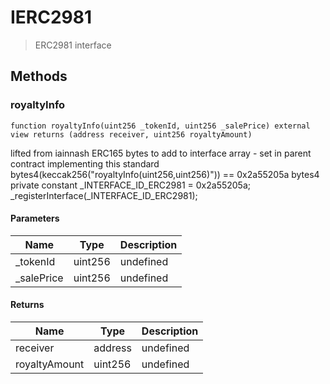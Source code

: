 # IERC2981



> ERC2981 interface





## Methods

### royaltyInfo

```solidity
function royaltyInfo(uint256 _tokenId, uint256 _salePrice) external view returns (address receiver, uint256 royaltyAmount)
```

lifted from iainnash  ERC165 bytes to add to interface array - set in parent contract implementing this standard bytes4(keccak256(&quot;royaltyInfo(uint256,uint256)&quot;)) == 0x2a55205a bytes4 private constant _INTERFACE_ID_ERC2981 = 0x2a55205a; _registerInterface(_INTERFACE_ID_ERC2981);



#### Parameters

| Name | Type | Description |
|---|---|---|
| _tokenId | uint256 | undefined
| _salePrice | uint256 | undefined

#### Returns

| Name | Type | Description |
|---|---|---|
| receiver | address | undefined
| royaltyAmount | uint256 | undefined





